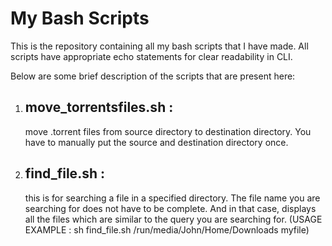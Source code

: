 # My Bash Scripts
This is the repository containing all my bash scripts that I have made.
All scripts have appropriate echo statements for clear readability in CLI.

Below are some brief description of the scripts that are present here:

1. ## move_torrentsfiles.sh :
   move .torrent files from source directory to destination directory. You have to manually put the source and destination directory once.
3. ## find_file.sh :
   this is for searching a file in a specified directory. The file name you are searching for does not have to be complete. And in that case, displays all the files                    which are similar to the query you are searching for. 
                  (USAGE EXAMPLE : sh find_file.sh /run/media/John/Home/Downloads myfile)
